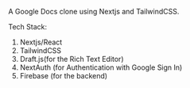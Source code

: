 A Google Docs clone using Nextjs and TailwindCSS.

Tech Stack:

1. Nextjs/React
2. TailwindCSS
3. Draft.js(for the Rich Text Editor)
4. NextAuth (for Authentication with Google Sign In)
5. Firebase (for the backend)
